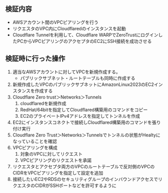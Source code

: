 
## 検証内容
- AWSアカウント間のVPCピアリングを行う
- リクエスタのVPC内にCloudflaredのインスタンスを起動
- Cloudflare Tunnelを利用して、Cloudflare WARPでZeroTrustにログインしたPCからVPCピアリングのアクセプタのEC2にSSH接続を成功させる

## 検証時に行った操作
1. 適当なAWSアカウントに対してVPCを新規作成する。
	- パブリックサブネット・ルートテーブルも同時に作成する
2. 新規作成したVPCのパブリックサブネットにAmazonLinux2023のEC2インスタンスを作成する
3. Cloudflare Zero trust＞Networks＞Tunnels
	1. cloudflaredを新規作成
	2. RedHat/64bitを指定してCloudflared構築用のコマンドをコピー
	3. EC2のプライベートIPv4アドレスを指定してトンネルを作成
4. EC2にインスタンスコネクトで接続しCloudflared構築用のコマンドを張り付け実行
5. Cloudflare Zero Trust＞Networks＞Tunnelsでトンネルの状態がHealtyになっていることを確認
6. VPCピアリングを構成
	1. 対象のVPCに対してリクエスト
	2. VPCピアリングのリクエストを承諾
7. リクエスタとアクセプタ両方のVPCのルートテーブルで反対側のVPCのCIDRをVPCピアリングを指定して設定を追加
8. 接続したいEC2やRDSのセキュリティグループのインバウンドアクセスでリクエスタのCIDRがSSHポートなどを許可するように